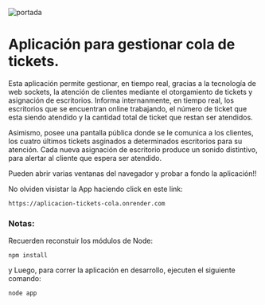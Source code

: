 ![portada](https://github.com/gabrieldp36/aplicacion-tickets-cola/assets/88417383/8bb84af9-f854-46db-a7b8-636a6d6b25e2)

# Aplicación para gestionar cola de tickets.

Esta aplicación permite gestionar, en tiempo real, gracias a la tecnología de web sockets, la atención de clientes mediante el otorgamiento de tickets y asignación de escritorios. Informa internanmente, en tiempo real, los escritorios que se encuentran online trabajando, el número de ticket que esta siendo atendido y la cantidad total de ticket que restan ser atendidos.

Asimismo, posee una pantalla pública donde se le comunica a los clientes, los cuatro últimos tickets asginados a determinados escritorios para su atención. Cada nueva asignación de escritorio produce un sonido distintivo, para alertar al cliente que espera ser atendido.

Pueden abrir varias ventanas del navegador y probar a fondo la aplicación!!


No olviden visistar la App haciendo click en este link: 

```
https://aplicacion-tickets-cola.onrender.com
```

### Notas:

Recuerden reconstuir los módulos de Node:

```
npm install
```

y Luego, para correr la aplicación en desarrollo, ejecuten el siguiente comando:

```
node app
```
